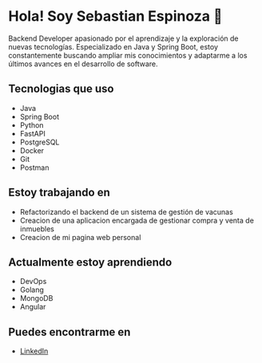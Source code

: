 # Hola! Soy Sebastian Espinoza 👋
Backend Developer apasionado por el aprendizaje y la exploración de nuevas tecnologías. Especializado en Java y Spring Boot, estoy constantemente buscando ampliar mis conocimientos y adaptarme a los últimos avances en el desarrollo de software.

## Tecnologias que uso 
- Java
- Spring Boot
- Python
- FastAPI
- PostgreSQL
- Docker
- Git
- Postman
## Estoy trabajando en
- Refactorizando el backend de un sistema de gestión de vacunas 
- Creacion de una aplicacion encargada de gestionar compra y venta de inmuebles
- Creacion de mi pagina web personal
##  Actualmente estoy aprendiendo
- DevOps
- Golang
- MongoDB
- Angular
## Puedes encontrarme en
- [LinkedIn](https://www.linkedin.com/in/jebuzdev/)
